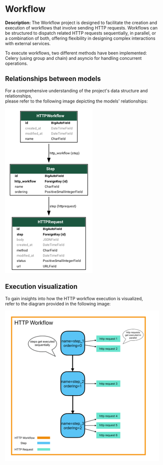# Workflow

**Description:**
The Workflow project is designed to facilitate the creation and execution of workflows that involve sending HTTP requests. Workflows can be structured to dispatch related HTTP requests sequentially, in parallel, or a combination of both, offering flexibility in designing complex interactions with external services.

To execute workflows, two different methods have been implemented: Celery (using group and chain) and asyncio for handling concurrent operations.

## Relationships between models

For a comprehensive understanding of the project's data structure and relationships,<br>
please refer to the following image depicting the models' relationships:

![Models Relationship](http_workflow_models.png)


## Execution visualization

To gain insights into how the HTTP workflow execution is visualized,<br>
refer to the diagram provided in the following image:

![Execution Visualization](http_workflow_execution_diagram.png)
